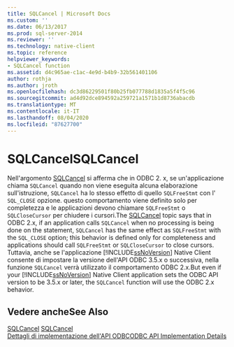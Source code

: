 ```yaml
---
title: SQLCancel | Microsoft Docs
ms.custom: ''
ms.date: 06/13/2017
ms.prod: sql-server-2014
ms.reviewer: ''
ms.technology: native-client
ms.topic: reference
helpviewer_keywords:
- SQLCancel function
ms.assetid: d4c965ae-c1ac-4e9d-b4b9-32b561401106
author: rothja
ms.author: jroth
ms.openlocfilehash: dc3d86229501f80b25fb077788d1835a5f4f5c96
ms.sourcegitcommit: ad4d92dce894592a259721a1571b1d8736abacdb
ms.translationtype: MT
ms.contentlocale: it-IT
ms.lasthandoff: 08/04/2020
ms.locfileid: "87627700"
---
```

# <a name="sqlcancel"></a><span data-ttu-id="8adf4-102">SQLCancel</span><span class="sxs-lookup"><span data-stu-id="8adf4-102">SQLCancel</span></span>
  <span data-ttu-id="8adf4-103">Nell'argomento [SQLCancel](https://go.microsoft.com/fwlink/?LinkId=203516) si afferma che in ODBC 2. x, se un'applicazione chiama `SQLCancel` quando non viene eseguita alcuna elaborazione sull'istruzione, `SQLCancel` ha lo stesso effetto di quello `SQLFreeStmt` con l' `SQL_CLOSE` opzione. questo comportamento viene definito solo per completezza e le applicazioni devono chiamare `SQLFreeStmt` o `SQLCloseCursor` per chiudere i cursori.</span><span class="sxs-lookup"><span data-stu-id="8adf4-103">The [SQLCancel](https://go.microsoft.com/fwlink/?LinkId=203516) topic says that in ODBC 2.x, if an application calls `SQLCancel` when no processing is being done on the statement, `SQLCancel` has the same effect as `SQLFreeStmt` with the `SQL_CLOSE` option; this behavior is defined only for completeness and applications should call `SQLFreeStmt` or `SQLCloseCursor` to close cursors.</span></span> <span data-ttu-id="8adf4-104">Tuttavia, anche se l'applicazione [!INCLUDE[ssNoVersion](../../includes/ssnoversion-md.md)] Native Client consente di impostare la versione dell'API ODBC 3.5.x o successiva, nella funzione `SQLCancel` verrà utilizzato il comportamento ODBC 2.x.</span><span class="sxs-lookup"><span data-stu-id="8adf4-104">But even if your [!INCLUDE[ssNoVersion](../../includes/ssnoversion-md.md)] Native Client application sets the ODBC API version to be 3.5.x or later, the `SQLCancel` function will use the ODBC 2.x behavior.</span></span>  
  
## <a name="see-also"></a><span data-ttu-id="8adf4-105">Vedere anche</span><span class="sxs-lookup"><span data-stu-id="8adf4-105">See Also</span></span>  
 <span data-ttu-id="8adf4-106">[SQLCancel](https://go.microsoft.com/fwlink/?LinkId=203516) </span><span class="sxs-lookup"><span data-stu-id="8adf4-106">[SQLCancel](https://go.microsoft.com/fwlink/?LinkId=203516) </span></span>  
 [<span data-ttu-id="8adf4-107">Dettagli di implementazione dell'API ODBC</span><span class="sxs-lookup"><span data-stu-id="8adf4-107">ODBC API Implementation Details</span></span>](odbc-api-implementation-details.md)  
  
  
